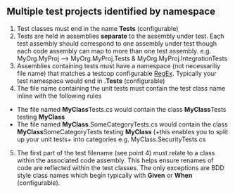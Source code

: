 ## Multiple test projects identified by namespace 

1. Test classes must end in the name **Tests** (configurable)
2. Tests are held in assemblies **separate** to the assembly under test. Each test assembly should correspond to one assembly under test though each code assembly can map to more than one test assembly. e.g. MyOrg.MyProj  --> MyOrg.MyProj.Tests & MyOrg.MyProj.IntegrationTests
3. Assemblies containing tests must have a namespace (not necessariliy file name) that matches a testcop configurable [RegEx](RegEx.md). Typically your test namespace would end in **.Tests** (configurable)
4. The file name containing the unit tests must contain the test class name inline with the following rules 
- The file named **MyClass**Tests.cs would contain the class **MyClass**Tests testing **MyClass** 
- The file named **MyClass**.SomeCategoryTests.cs would contain the class **MyClass**SomeCategoryTests testing **MyClass**  (+this enables you to split up your unit tests+ into categories e.g. MyClass.SecurityTests.cs
5. The first part of the test filename (see point 4) must relate to a class within the associated code assembly. This helps ensure renames of code are reflected within the test classes. The only exceptions are BDD style class names which begin typically with **Given** or **When** (configurable).